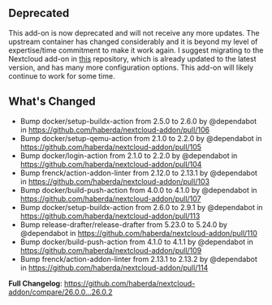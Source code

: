 ## Deprecated
This add-on is now deprecated and will not receive any more updates. The upstream container has changed considerably and it is beyond my level of expertise/time commitment to make it work again. I suggest migrating to the Nextcloud add-on in [this](https://github.com/alexbelgium/hassio-addons) repository, which is already updated to the latest version, and has many more configuration options. This add-on will likely continue to work for some time.

## What's Changed
* Bump docker/setup-buildx-action from 2.5.0 to 2.6.0 by @dependabot in https://github.com/haberda/nextcloud-addon/pull/106
* Bump docker/setup-qemu-action from 2.1.0 to 2.2.0 by @dependabot in https://github.com/haberda/nextcloud-addon/pull/105
* Bump docker/login-action from 2.1.0 to 2.2.0 by @dependabot in https://github.com/haberda/nextcloud-addon/pull/104
* Bump frenck/action-addon-linter from 2.12.0 to 2.13.1 by @dependabot in https://github.com/haberda/nextcloud-addon/pull/103
* Bump docker/build-push-action from 4.0.0 to 4.1.0 by @dependabot in https://github.com/haberda/nextcloud-addon/pull/107
* Bump docker/setup-buildx-action from 2.6.0 to 2.9.1 by @dependabot in https://github.com/haberda/nextcloud-addon/pull/113
* Bump release-drafter/release-drafter from 5.23.0 to 5.24.0 by @dependabot in https://github.com/haberda/nextcloud-addon/pull/110
* Bump docker/build-push-action from 4.1.0 to 4.1.1 by @dependabot in https://github.com/haberda/nextcloud-addon/pull/109
* Bump frenck/action-addon-linter from 2.13.1 to 2.13.2 by @dependabot in https://github.com/haberda/nextcloud-addon/pull/114


**Full Changelog**: https://github.com/haberda/nextcloud-addon/compare/26.0.0...26.0.2